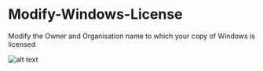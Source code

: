 # Modify-Windows-License
Modify the Owner and Organisation name to which your copy of Windows is licensed

![alt text](https://github.com/peaches6/Modify-Windows-License/blob/master/media/demo_ss.JPG?raw=true "")
